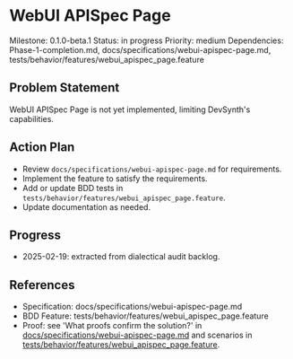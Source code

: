 # WebUI APISpec Page
Milestone: 0.1.0-beta.1
Status: in progress
Priority: medium
Dependencies: Phase-1-completion.md, docs/specifications/webui-apispec-page.md, tests/behavior/features/webui_apispec_page.feature

## Problem Statement
WebUI APISpec Page is not yet implemented, limiting DevSynth's capabilities.


## Action Plan
- Review `docs/specifications/webui-apispec-page.md` for requirements.
- Implement the feature to satisfy the requirements.
- Add or update BDD tests in `tests/behavior/features/webui_apispec_page.feature`.
- Update documentation as needed.

## Progress
- 2025-02-19: extracted from dialectical audit backlog.

## References
- Specification: docs/specifications/webui-apispec-page.md
- BDD Feature: tests/behavior/features/webui_apispec_page.feature
- Proof: see 'What proofs confirm the solution?' in [docs/specifications/webui-apispec-page.md](../docs/specifications/webui-apispec-page.md) and scenarios in [tests/behavior/features/webui_apispec_page.feature](../tests/behavior/features/webui_apispec_page.feature).
